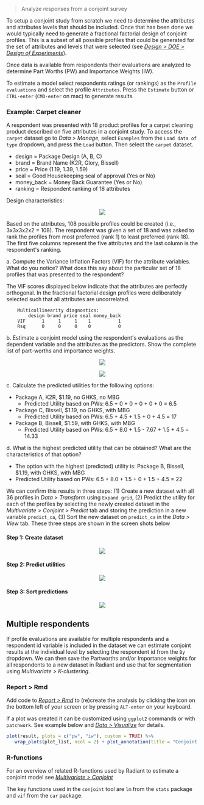 > Analyze responses from a conjoint survey

To setup a conjoint study from scratch we need to determine the attributes and attributes levels that should be included. Once that has been done we would typically need to generate a fractional factorial design of conjoint profiles. This is a subset of all possible profiles that could be generated for the set of attributes and levels that were selected (see <a href="https://radiant-rstats.github.io/docs/design/doe.html" target="_blank">_Design > DOE > Design of Experiments_</a>).

Once data is available from respondents their evaluations are analyzed to determine Part Worths (PW) and Importance Weights (IW).

To estimate a model select respondents ratings (or rankings) as the `Profile evaluations` and select the profile `Attributes`. Press the `Estimate` button or `CTRL-enter` (`CMD-enter` on mac) to generate results. 

### Example: Carpet cleaner

A respondent was presented with 18 product profiles for a carpet cleaning product described on five attributes in a conjoint study. To access the `carpet` dataset go to _Data > Manage_, select `Examples` from the `Load data of type` dropdown, and press the `Load` button. Then select the `carpet` dataset. 

- design = Package Design (A, B, C)
- brand = Brand Name (K2R, Glory, Bissell)
- price = Price (1.19, 1.39, 1.59)
- seal = Good Housekeeping seal of approval (Yes or No)
- money_back = Money Back Guarantee (Yes or No)
- ranking = Respondent ranking of 18 attributes

Design characteristics:

<p align="center"><img src="figures_multivariate/conjoint_carpet_design.png"></p>

Based on the attributes, 108 possible profiles could be created (i.e., 3x3x3x2x2 = 108). The respondent was given a set of 18 and was asked to rank the profiles from most preferred (rank 1) to least preferred (rank 18).  The first five columns represent the five attributes and the last column is the respondent's ranking.

a. Compute the Variance Inflation Factors (VIF) for the attribute variables.  What do you notice? What does this say about the particular set of 18 profiles that was presented to the respondent?

The VIF scores displayed below indicate that the attributes are perfectly orthogonal. In the fractional factorial design profiles were deliberately selected such that all attributes are uncorrelated.

		Multicollinearity diagnostics:
		    design brand price seal money_back
		VIF      1     1     1    1          1
		Rsq      0     0     0    0          0

b. Estimate a conjoint model using the respondent's evaluations as the dependent variable and the attributes as the predictors. Show the complete list of part-worths and importance weights.

<p align="center"><img src="figures_multivariate/conjoint_summary.png"></p>
<p align="center"><img src="figures_multivariate/conjoint_plot.png"></p>

c. Calculate the predicted utilities for the following options:

* Package A, K2R, $1.19, no GHKS, no MBG
	- Predicted Utility based on PWs: 6.5 + 0 + 0 + 0 + 0 + 0 = 6.5
* Package C, Bissell, $1.19, no GHKS, with MBG
	- Predicted Utility based on PWs: 6.5 + 4.5 + 1.5 + 0 + 4.5 = 17
* Package B, Bissell, $1.59, with GHKS, with MBG
	- Predicted Utility based on PWs: 6.5 + 8.0 + 1.5 - 7.67 + 1.5 + 4.5 = 14.33

d. What is the highest predicted utility that can be obtained? What are the characteristics of that option?

*	The option with the highest (predicted) utility is: Package B, Bissell, $1.19, with GHKS, with MBG
*	Predicted Utility based on PWs: 6.5 + 8.0 + 1.5 + 0 + 1.5 + 4.5 = 22

We can confirm this results in three steps: (1) Create a new dataset with all 36 profiles in _Data > Transform_ using `Expand grid`, (2) Predict the utility for each of the profiles by selecting the newly created dataset in the _Multivariate > Conjoint > Predict_ tab and storing the prediction in a new variable `predict_ca`, (3) Sort the new dataset on `predict_ca` in the _Data > View_ tab. These three steps are shown in the screen shots below

#### Step 1: Create dataset

<p align="center"><img src="figures_multivariate/conjoint_expand.png"></p>

#### Step 2: Predict utilities

<p align="center"><img src="figures_multivariate/conjoint_predict.png"></p>

#### Step 3: Sort predictions

<p align="center"><img src="figures_multivariate/conjoint_view.png"></p>

## Multiple respondents

If profile evaluations are available for multiple respondents and a respondent id variable is included in the dataset we can estimate conjoint results at the individual level by selecting the respondent id from the `By` dropdown. We can then save the Partworths and/or Importance weights for all respondents to a new dataset in Radiant and use that for segmentation using _Multivariate > K-clustering_.

### Report > Rmd

Add code to <a href="https://radiant-rstats.github.io/docs/data/report_rmd.html" target="_blank">_Report > Rmd_</a> to (re)create the analysis by clicking the <i title="report results" class="fa fa-edit"></i> icon on the bottom left of your screen or by pressing `ALT-enter` on your keyboard. 

If a plot was created it can be customized using `ggplot2` commands or with `patchwork`. See example below and <a href="https://radiant-rstats.github.io/docs/data/visualize.html" target="_blank">_Data > Visualize_</a> for details.

```r
plot(result, plots = c("pw", "iw"), custom = TRUE) %>%
   wrap_plots(plot_list, ncol = 2) + plot_annotation(title = "Conjoint Analysis")
```

### R-functions

For an overview of related R-functions used by Radiant to estimate a conjoint model see <a href = "https://radiant-rstats.github.io/radiant.multivariate/reference/index.html#section-multivariate-conjoint" target="_blank">_Multivariate > Conjoint_</a>

The key functions used in the `conjoint` tool are `lm` from the `stats` package and `vif` from the `car` package. 
